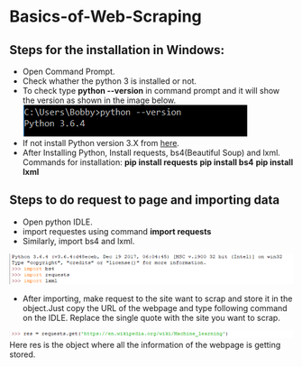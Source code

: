 # Basics-of-Web-Scraping

## Steps for the installation in Windows:
- Open Command Prompt.
- Check whather the python 3 is installed or not.
- To check type **python --version** in command prompt and it will show the version as shown in the image below.
![Version](images/versioncheck.png)
- If not install Python version 3.X from [here](https://www.python.org/downloads/).
- After Installing  Python, Install requests, bs4(Beautiful Soup) and lxml.
    Commands for installation:
    **pip install requests**
    **pip install bs4**
    **pip install lxml**

## Steps to do request to page and importing data
- Open python IDLE.
- import requestes using command **import requests**
- Similarly, import bs4 and lxml.

![import](images/image-1.png)

- After importing, make request to the site want to scrap and store it in the object.Just copy the URL of the webpage and type following command on the IDLE. Replace the single quote with the site you want to scrap.

![request](images/image-2.png)
Here res is the object where all the information of the webpage is getting stored.
